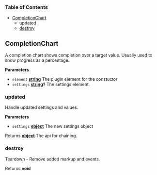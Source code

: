 <!-- Generated by documentation.js. Update this documentation by updating the source code. -->

### Table of Contents

-   [CompletionChart][1]
    -   [updated][2]
    -   [destroy][3]

## CompletionChart

A completion chart shows completion over a target value. Usually used to show progress as a percentage.

**Parameters**

-   `element` **[string][4]** The plugin element for the constuctor
-   `settings` **[string][4]?** The settings element.

### updated

Handle updated settings and values.

**Parameters**

-   `settings` **[object][5]** The new settings object

Returns **[object][5]** The api for chaining.

### destroy

Teardown - Remove added markup and events.

Returns **void** 

[1]: #completionchart

[2]: #updated

[3]: #destroy

[4]: https://developer.mozilla.org/docs/Web/JavaScript/Reference/Global_Objects/String

[5]: https://developer.mozilla.org/docs/Web/JavaScript/Reference/Global_Objects/Object
